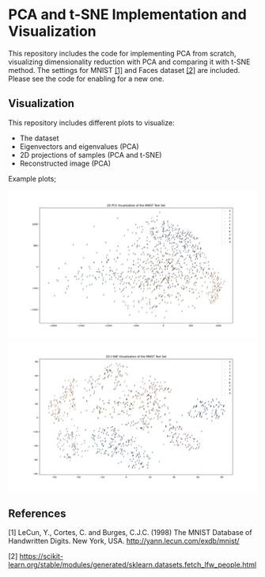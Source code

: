 # PCA and t-SNE Implementation and Visualization

This repository includes the code for implementing PCA from scratch, visualizing dimensionality reduction with PCA and comparing it with t-SNE method.
The settings for MNIST [[1]](#1) and Faces dataset [[2]](#2) are included. Please see the code for enabling for a new one.

## Visualization

This repository includes different plots to visualize:
- The dataset
- Eigenvectors and eigenvalues (PCA)
- 2D projections of samples (PCA and t-SNE)
- Reconstructed image (PCA)

Example plots;

![alt text](https://github.com/mervekantarci/pca_tsne_implementation/blob/main/projected_pca_plot.png?raw=true)
![alt text](https://github.com/mervekantarci/pca_tsne_implementation/blob/main/projected_tsne_plot.png?raw=true)


## References
<a id="1">[1]</a> 
LeCun, Y., Cortes, C. and Burges, C.J.C. (1998) The MNIST Database of Handwritten Digits. New York, USA. http://yann.lecun.com/exdb/mnist/

<a id="2">[2]</a> 
https://scikit-learn.org/stable/modules/generated/sklearn.datasets.fetch_lfw_people.html
